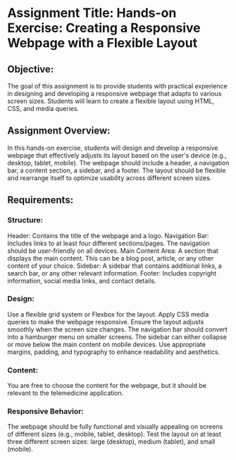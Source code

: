 # Assignment Title: Hands-on Exercise: Creating a Responsive Webpage with a Flexible Layout

## Objective:
The goal of this assignment is to provide students with practical experience in designing and developing a responsive webpage that adapts to various screen sizes. Students will learn to create a flexible layout using HTML, CSS, and media queries.

## Assignment Overview:
In this hands-on exercise, students will design and develop a responsive webpage that effectively adjusts its layout based on the user's device (e.g., desktop, tablet, mobile). The webpage should include a header, a navigation bar, a content section, a sidebar, and a footer. The layout should be flexible and rearrange itself to optimize usability across different screen sizes.

## Requirements:

### Structure:

Header: Contains the title of the webpage and a logo.
Navigation Bar: Includes links to at least four different sections/pages. The navigation should be user-friendly on all devices.
Main Content Area: A section that displays the main content. This can be a blog post, article, or any other content of your choice.
Sidebar: A sidebar that contains additional links, a search bar, or any other relevant information.
Footer: Includes copyright information, social media links, and contact details.

### Design:
Use a flexible grid system or Flexbox for the layout.
Apply CSS media queries to make the webpage responsive.
Ensure the layout adjusts smoothly when the screen size changes.
The navigation bar should convert into a hamburger menu on smaller screens.
The sidebar can either collapse or move below the main content on mobile devices.
Use appropriate margins, padding, and typography to enhance readability and aesthetics.

### Content:

You are free to choose the content for the webpage, but it should be relevant to the telemedicine application.

### Responsive Behavior:

The webpage should be fully functional and visually appealing on screens of different sizes (e.g., mobile, tablet, desktop).
Test the layout on at least three different screen sizes: large (desktop), medium (tablet), and small (mobile).
